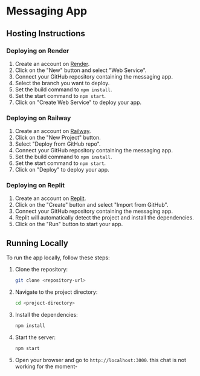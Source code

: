 # Messaging App

## Hosting Instructions

### Deploying on Render

1. Create an account on [Render](https://render.com/).
2. Click on the "New" button and select "Web Service".
3. Connect your GitHub repository containing the messaging app.
4. Select the branch you want to deploy.
5. Set the build command to `npm install`.
6. Set the start command to `npm start`.
7. Click on "Create Web Service" to deploy your app.

### Deploying on Railway

1. Create an account on [Railway](https://railway.app/).
2. Click on the "New Project" button.
3. Select "Deploy from GitHub repo".
4. Connect your GitHub repository containing the messaging app.
5. Set the build command to `npm install`.
6. Set the start command to `npm start`.
7. Click on "Deploy" to deploy your app.

### Deploying on Replit

1. Create an account on [Replit](https://replit.com/).
2. Click on the "Create" button and select "Import from GitHub".
3. Connect your GitHub repository containing the messaging app.
4. Replit will automatically detect the project and install the dependencies.
5. Click on the "Run" button to start your app.

## Running Locally

To run the app locally, follow these steps:

1. Clone the repository:
    ```sh
    git clone <repository-url>
    ```
2. Navigate to the project directory:
    ```sh
    cd <project-directory>
    ```
3. Install the dependencies:
    ```sh
    npm install
    ```
4. Start the server:
    ```sh
    npm start
    ```
5. Open your browser and go to `http://localhost:3000`.
this chat is not working for the moment-

